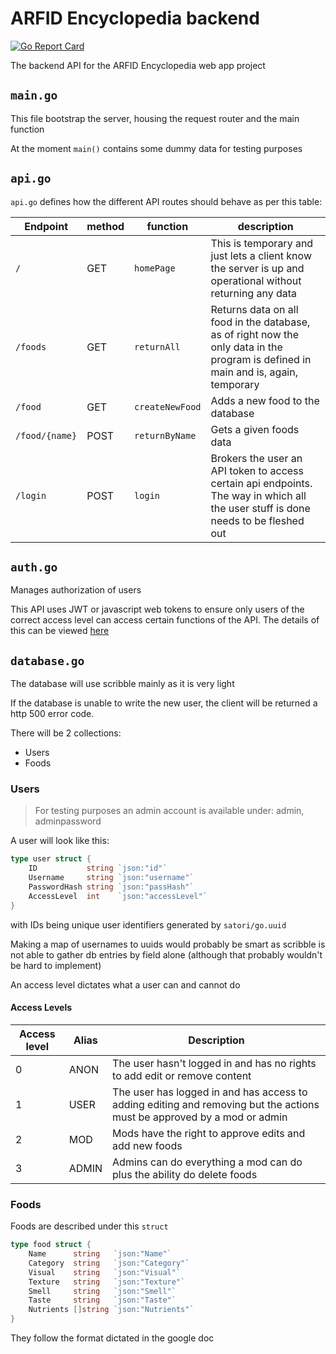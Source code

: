 # ARFID Encyclopedia backend

[![Go Report Card](https://goreportcard.com/badge/github.com/ARFID-Encyclopedia/backend)](https://goreportcard.com/report/github.com/ARFID-Encyclopedia/backend)

The backend API for the ARFID Encyclopedia web app project

## `main.go`

This file bootstrap the server, housing the request router and the main function

At the moment `main()` contains some dummy data for testing purposes

## `api.go`

`api.go` defines how the different API routes should behave as per this table:

| Endpoint | method | function    | description |
|----------|--------|-------------|-------------|
| `/`      | GET    | `homePage`  | This is temporary and just lets a client know the server is up and operational without returning any data|
| `/foods` | GET    | `returnAll` | Returns data on all food in the database, as of right now the only data in the program is defined in main and is, again, temporary |
| `/food`  | GET   | `createNewFood` | Adds a new food to the database |
| `/food/{name}` | POST | `returnByName` | Gets a given foods data |
| `/login` | POST | `login` | Brokers the user an API token to access certain api endpoints. The way in which all the user stuff is done needs to be fleshed out |


## `auth.go`

Manages authorization of users

This API uses JWT or javascript web tokens to ensure only users of the correct access level can access certain functions of the API. The details of this can be viewed [here](#access-levels)

## `database.go`

The database will use scribble mainly as it is very light

If the database is unable to write the new user, the client will be returned a http 500 error code.

There will be 2 collections:
* Users
* Foods

### Users

> For testing purposes an admin account is available under: admin, adminpassword

A user will look like this:
```go
type user struct {
	ID           string `json:"id"`
	Username     string `json:"username"`
	PasswordHash string `json:"passHash"`
	AccessLevel  int    `json:"accessLevel"`
}
```

with IDs being unique user identifiers generated by `satori/go.uuid`

Making a map of usernames to uuids would probably be smart as scribble is not able to gather db entries by field alone (although that probably wouldn't be hard to implement)

An access level dictates what a user can and cannot do

#### Access Levels

| Access level | Alias | Description |
|--------------|-------|-------------|
| 0            | ANON  | The user hasn't logged in and has no rights to add edit or remove content |
| 1            | USER  | The user has logged in and has access to adding editing and removing but the actions must be approved by a mod or admin |
| 2            | MOD   | Mods have the right to approve edits and add new foods |
| 3            | ADMIN | Admins can do everything a mod can do plus the ability do delete foods |

### Foods

Foods are described under this `struct`
```go
type food struct {
	Name      string   `json:"Name"`
	Category  string   `json:"Category"`
	Visual    string   `json:"Visual"`
	Texture   string   `json:"Texture"`
	Smell     string   `json:"Smell"`
	Taste     string   `json:"Taste"`
	Nutrients []string `json:"Nutrients"`
}
```

They follow the format dictated in the google doc